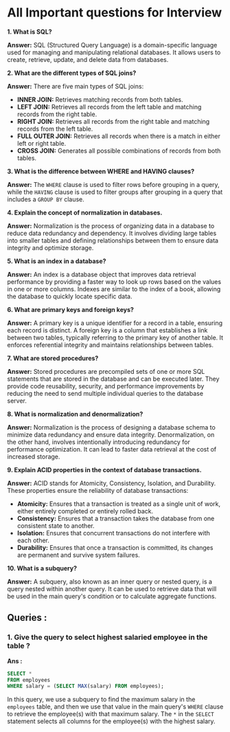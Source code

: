 # All Important questions for Interview

**1. What is SQL?**

**Answer:** SQL (Structured Query Language) is a domain-specific language used for managing and manipulating relational databases. It allows users to create, retrieve, update, and delete data from databases.

**2. What are the different types of SQL joins?**

**Answer:** There are five main types of SQL joins:

- **INNER JOIN:** Retrieves matching records from both tables.
- **LEFT JOIN:** Retrieves all records from the left table and matching records from the right table.
- **RIGHT JOIN:** Retrieves all records from the right table and matching records from the left table.
- **FULL OUTER JOIN:** Retrieves all records when there is a match in either left or right table.
- **CROSS JOIN:** Generates all possible combinations of records from both tables.

**3. What is the difference between WHERE and HAVING clauses?**

**Answer:** The `WHERE` clause is used to filter rows before grouping in a query, while the `HAVING` clause is used to filter groups after grouping in a query that includes a `GROUP BY` clause.

**4. Explain the concept of normalization in databases.**

**Answer:** Normalization is the process of organizing data in a database to reduce data redundancy and dependency. It involves dividing large tables into smaller tables and defining relationships between them to ensure data integrity and optimize storage.

**5. What is an index in a database?**

**Answer:** An index is a database object that improves data retrieval performance by providing a faster way to look up rows based on the values in one or more columns. Indexes are similar to the index of a book, allowing the database to quickly locate specific data.

**6. What are primary keys and foreign keys?**

**Answer:** A primary key is a unique identifier for a record in a table, ensuring each record is distinct. A foreign key is a column that establishes a link between two tables, typically referring to the primary key of another table. It enforces referential integrity and maintains relationships between tables.

**7. What are stored procedures?**

**Answer:** Stored procedures are precompiled sets of one or more SQL statements that are stored in the database and can be executed later. They provide code reusability, security, and performance improvements by reducing the need to send multiple individual queries to the database server.

**8. What is normalization and denormalization?**

**Answer:** Normalization is the process of designing a database schema to minimize data redundancy and ensure data integrity. Denormalization, on the other hand, involves intentionally introducing redundancy for performance optimization. It can lead to faster data retrieval at the cost of increased storage.

**9. Explain ACID properties in the context of database transactions.**

**Answer:** ACID stands for Atomicity, Consistency, Isolation, and Durability. These properties ensure the reliability of database transactions:

- **Atomicity:** Ensures that a transaction is treated as a single unit of work, either entirely completed or entirely rolled back.
- **Consistency:** Ensures that a transaction takes the database from one consistent state to another.
- **Isolation:** Ensures that concurrent transactions do not interfere with each other.
- **Durability:** Ensures that once a transaction is committed, its changes are permanent and survive system failures.

**10. What is a subquery?**

**Answer:** A subquery, also known as an inner query or nested query, is a query nested within another query. It can be used to retrieve data that will be used in the main query's condition or to calculate aggregate functions.

## Queries :

### 1. Give the query to select highest salaried employee in the table ?

**Ans :**

```sql
SELECT *
FROM employees
WHERE salary = (SELECT MAX(salary) FROM employees);
```

In this query, we use a subquery to find the maximum salary in the `employees` table, and then we use that value in the main query's `WHERE` clause to retrieve the employee(s) with that maximum salary. The `*` in the `SELECT` statement selects all columns for the employee(s) with the highest salary.
